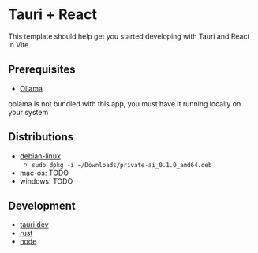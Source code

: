 # Tauri + React

This template should help get you started developing with Tauri and React in Vite.

## Prerequisites

- [Ollama](https://ollama.com/docs/installation)

oolama is not bundled with this app, you must have it running locally on your system


## Distributions
 - [debian-linux](https://github.com/etw3gh/offline-oolama-desktop/blob/main/release/private-ai_0.1.0_amd64.deb)
   - `sudo dpkg -i ~/Downloads/private-ai_0.1.0_amd64.deb`
 - mac-os: TODO
 - windows: TODO


## Development

- [tauri dev](https://github.com/tauri-apps/tauri/tree/dev/tooling/cli#tauri-dev)
- [rust](https://www.rust-lang.org/tools/install)
- [node](https://nodejs.org/en/download/)
